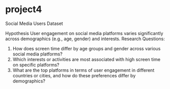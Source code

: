 # project4
Social Media Users Dataset

Hypothesis
User engagement on social media platforms varies significantly across demographics (e.g., age, gender) and interests.
Research Questions:

1.	How does screen time differ by age groups and gender across various social media platforms?
2.	Which interests or activities are most associated with high screen time on specific platforms?
3.	What are the top platforms in terms of user engagement in different countries or cities, and how do these preferences differ by demographics?

